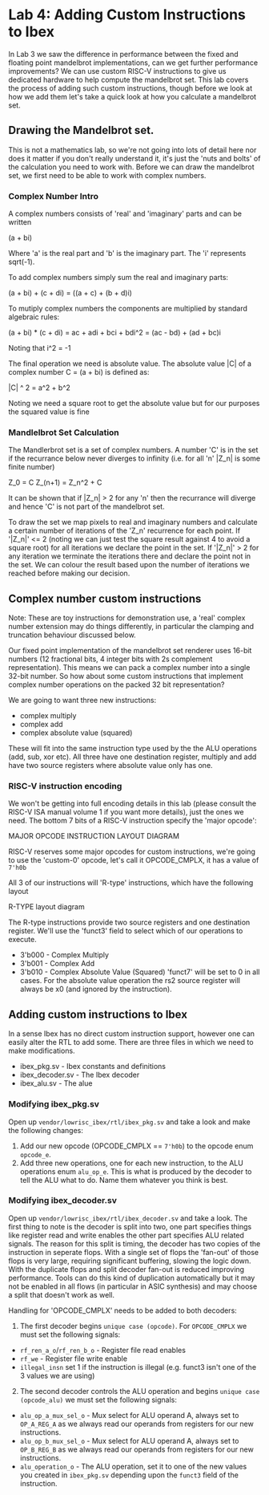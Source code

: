 # Lab 4: Adding Custom Instructions to Ibex

In Lab 3 we saw the difference in performance between the fixed and floating point mandelbrot implementations, can we get further performance improvements?
We can use custom RISC-V instructions to give us dedicated hardware to help compute the mandelbrot set.
This lab covers the process of adding such custom instructions, though before we look at how we add them let's take a quick look at how you calculate a mandelbrot set.

## Drawing the Mandelbrot set.

This is not a mathematics lab, so we're not going into lots of detail here nor does it matter if you don't really understand it, it's just the 'nuts and bolts' of the calculation you need to work with.
Before we can draw the mandelbrot set, we first need to be able to work with complex numbers.

### Complex Number Intro

A complex numbers consists of 'real' and 'imaginary' parts and can be written

(a + bi)

Where 'a' is the real part and 'b' is the imaginary part.
The 'i' represents sqrt(-1).

To add complex numbers simply sum the real and imaginary parts:

(a + bi) + (c + di) = ((a + c) + (b + d)i) 

To mutiply complex numbers the components are multiplied by standard algebraic rules:

(a + bi) * (c + di) = ac + adi + bci + bdi^2 = (ac - bd) + (ad + bc)i

Noting that i^2 = -1

The final operation we need is absolute value.
The absolute value |C| of a complex number C = (a + bi) is defined as:

|C| ^ 2 = a^2 + b^2

Noting we need a square root to get the absolute value but for our purposes the squared value is fine

### Mandlelbrot Set Calculation

The Mandlerbrot set is a set of complex numbers.
A number 'C' is in the set if the recurrance below never diverges to infinity (i.e. for all 'n' |Z_n| is some finite number)

Z_0 = C
Z_(n+1) = Z_n^2 + C

It can be shown that if |Z_n| > 2 for any 'n' then the recurrance will diverge and hence 'C' is not part of the mandelbrot set.

To draw the set we map pixels to real and imaginary numbers and calculate a certain number of iterations of the 'Z_n' recurrence for each point.
If '|Z_n|' <= 2 (noting we can just test the square result against 4 to avoid a square root) for all iterations we declare the point in the set.
If '|Z_n|' > 2 for any iteration we terminate the iterations there and declare the point not in the set.
We can colour the result based upon the number of iterations we reached before making our decision.

## Complex number custom instructions

Note: These are toy instructions for demonstration use, a 'real' complex number extension may do things differently, in particular the clamping and truncation behaviour discussed below. 

Our fixed point implementation of the mandelbrot set renderer uses 16-bit numbers (12 fractional bits, 4 integer bits with 2s complement representation).
This means we can pack a complex number into a single 32-bit number.
So how about some custom instructions that implement complex number operations on the packed 32 bit representation?

We are going to want three new instructions:

* complex multiply
* complex add
* complex absolute value (squared)

These will fit into the same instruction type used by the the ALU operations (add, sub, xor etc).
All three have one destination register, multiply and add have two source registers where absolute value only has one.

### RISC-V instruction encoding

We won't be getting into full encoding details in this lab (please consult the RISC-V ISA manual volume 1 if you want more details), just the ones we need.
The bottom 7 bits of a RISC-V instruction specify the 'major opcode':

MAJOR OPCODE INSTRUCTION LAYOUT DIAGRAM

RISC-V reserves some major opcodes for custom instructions, we're going to use the 'custom-0' opcode, let's call it OPCODE_CMPLX, it has a value of `7'h0b`

All 3 of our instructions will 'R-type' instructions, which have the following layout

R-TYPE layout diagram

The R-type instructions provide two source registers and one destination register.
We'll use the 'funct3' field to select which of our operations to execute.
 - 3'b000 - Complex Multiply
 - 3'b001 - Complex Add
 - 3'b010 - Complex Absolute Value (Squared)
'funct7' will be set to 0 in all cases.
For the absolute value operation the rs2 source register will always be x0 (and ignored by the instruction).

## Adding custom instructions to Ibex

In a sense Ibex has no direct custom instruction support, however one can easily alter the RTL to add some.
There are three files in which we need to make modifications.

- ibex_pkg.sv - Ibex constants and definitions
- ibex_decoder.sv - The Ibex decoder
- ibex_alu.sv - The alue

### Modifying ibex_pkg.sv

Open up `vendor/lowrisc_ibex/rtl/ibex_pkg.sv` and take a look and make the following changes:

1. Add our new opcode (OPCODE_CMPLX == `7'h0b`) to the opcode enum `opcode_e`.
2. Add three new operations, one for each new instruction, to the ALU operations enum `alu_op_e`.
   This is what is produced by the decoder to tell the ALU what to do.
   Name them whatever you think is best.

### Modifying ibex_decoder.sv

Open up `vendor/lowrisc_ibex/rtl/ibex_decoder.sv` and take a look.
The first thing to note is the decoder is split into two, one part specifies things like register read and write enables the other part specifies ALU related signals.
The reason for this split is timing, the decoder has two copies of the instruction in seperate flops.
With a single set of flops the 'fan-out' of those flops is very large, requiring significant buffering, slowing the logic down.
With the duplicate flops and split decoder fan-out is reduced improving performance.
Tools can do this kind of duplication automatically but it may not be enabled in all flows (in particular in ASIC synthesis) and may choose a split that doesn't work as well.

Handling for 'OPCODE_CMPLX' needs to be added to both decoders:

1. The first decoder begins `unique case (opcode)`. For `OPCODE_CMPLX` we must set the following signals:
  - `rf_ren_a_o`/`rf_ren_b_o` - Register file read enables
  - `rf_we` - Register file write enable
  - `illegal_insn` set 1 if the instruction is illegal (e.g. funct3 isn't one of the 3 values we are using)
2. The second decoder controls the ALU operation and begins `unique case (opcode_alu)` we must set the following signals:
  - `alu_op_a_mux_sel_o` - Mux select for ALU operand A, always set to `OP_A_REG_A` as we always read our operands from registers for our new instructions.
  - `alu_op_b_mux_sel_o` - Mux select for ALU operand A, always set to `OP_B_REG_B` as we always read our operands from registers for our new instructions.
  - `alu_operation_o` - The ALU operation, set it to one of the new values you created in `ibex_pkg.sv` depending upon the `funct3` field of the instruction.

